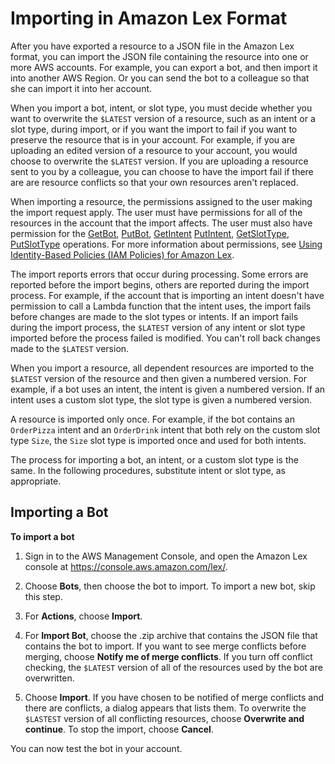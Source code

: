 # Importing in Amazon Lex Format<a name="import-from-lex"></a>

After you have exported a resource to a JSON file in the Amazon Lex format, you can import the JSON file containing the resource into one or more AWS accounts\. For example, you can export a bot, and then import it into another AWS Region\. Or you can send the bot to a colleague so that she can import it into her account\. 

When you import a bot, intent, or slot type, you must decide whether you want to overwrite the `$LATEST` version of a resource, such as an intent or a slot type, during import, or if you want the import to fail if you want to preserve the resource that is in your account\. For example, if you are uploading an edited version of a resource to your account, you would choose to overwrite the `$LATEST` version\. If you are uploading a resource sent to you by a colleague, you can choose to have the import fail if there are are resource conflicts so that your own resources aren't replaced\.

When importing a resource, the permissions assigned to the user making the import request apply\. The user must have permissions for all of the resources in the account that the import affects\. The user must also have permission for the [GetBot](API_GetBot.md), [PutBot](API_PutBot.md), [GetIntent](API_GetIntent.md) [PutIntent](API_PutIntent.md), [GetSlotType](API_GetSlotType.md), [PutSlotType](API_PutSlotType.md) operations\. For more information about permissions, see [Using Identity\-Based Policies \(IAM Policies\) for Amazon Lex](access-control-managing-permissions.md)\.

The import reports errors that occur during processing\. Some errors are reported before the import begins, others are reported during the import process\. For example, if the account that is importing an intent doesn't have permission to call a Lambda function that the intent uses, the import fails before changes are made to the slot types or intents\. If an import fails during the import process, the `$LATEST` version of any intent or slot type imported before the process failed is modified\. You can't roll back changes made to the `$LATEST` version\.

When you import a resource, all dependent resources are imported to the `$LATEST` version of the resource and then given a numbered version\. For example, if a bot uses an intent, the intent is given a numbered version\. If an intent uses a custom slot type, the slot type is given a numbered version\.

A resource is imported only once\. For example, if the bot contains an `OrderPizza` intent and an `OrderDrink` intent that both rely on the custom slot type `Size`, the `Size` slot type is imported once and used for both intents\.

The process for importing a bot, an intent, or a custom slot type is the same\. In the following procedures, substitute intent or slot type, as appropriate\. 

## Importing a Bot<a name="import-console"></a>

**To import a bot**

1. Sign in to the AWS Management Console, and open the Amazon Lex console at [https://console\.aws\.amazon\.com/lex/](https://console.aws.amazon.com/lex/)\. 

1. Choose **Bots**, then choose the bot to import\. To import a new bot, skip this step\.

1. For **Actions**, choose **Import**\.

1. For **Import Bot**, choose the \.zip archive that contains the JSON file that contains the bot to import\. If you want to see merge conflicts before merging, choose **Notify me of merge conflicts**\. If you turn off conflict checking, the `$LATEST` version of all of the resources used by the bot are overwritten\.

1. Choose **Import**\. If you have chosen to be notified of merge conflicts and there are conflicts, a dialog appears that lists them\. To overwrite the `$LASTEST` version of all conflicting resources, choose **Overwrite and continue**\. To stop the import, choose **Cancel**\.

You can now test the bot in your account\. 
